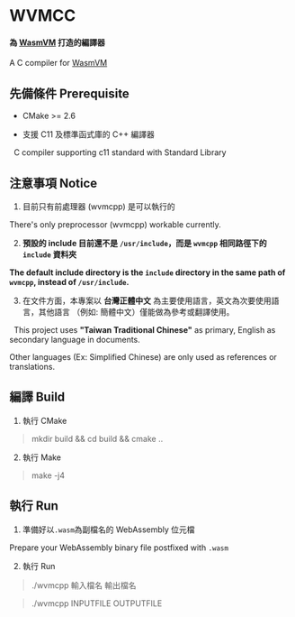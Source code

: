# WVMCC

#### 為 [WasmVM](https://github.com/LuisHsu/WasmVM) 打造的編譯器

A C compiler for [WasmVM](https://github.com/LuisHsu/WasmVM)

## 先備條件 Prerequisite

* CMake >= 2.6

* 支援 C11 及標準函式庫的 C++ 編譯器
 
  C compiler supporting c11 standard with Standard Library

## 注意事項 Notice

1. 目前只有前處理器 (wvmcpp) 是可以執行的

  There's only preprocessor (wvmcpp) workable currently.
  
2. **預設的 include 目前還不是 `/usr/include`，而是 `wvmcpp` 相同路徑下的 `include` 資料夾**

  **The default include directory is the `include` directory in the same path of `wvmcpp`, instead of `/usr/include`.**
 
3. 在文件方面，本專案以 **台灣正體中文** 為主要使用語言，英文為次要使用語言，其他語言 （例如: 簡體中文）僅能做為參考或翻譯使用。

  This project uses **"Taiwan Traditional Chinese"** as primary, English as secondary language in documents.
  
  Other languages (Ex: Simplified Chinese) are only used as references or translations.

## 編譯 Build

1. 執行 CMake

> mkdir build && cd build && cmake ..

2. 執行 Make

> make -j4
  
## 執行 Run

1. 準備好以`.wasm`為副檔名的 WebAssembly 位元檔

  Prepare your WebAssembly binary file postfixed with `.wasm`
  
2. 執行 Run

> ./wvmcpp 輸入檔名 輸出檔名

> ./wvmcpp INPUTFILE OUTPUTFILE
